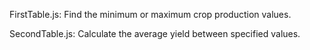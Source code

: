 FirstTable.js: Find the minimum or maximum crop production values.

SecondTable.js: Calculate the average yield between specified values.
